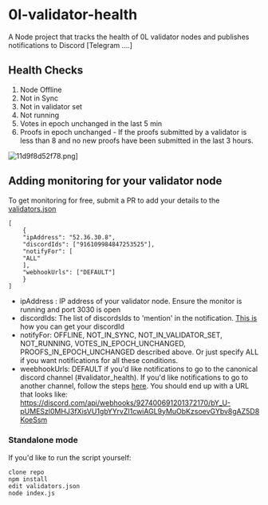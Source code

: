 # 0l-validator-health

A Node project that tracks the health of 0L validator nodes and publishes notifications to Discord [Telegram ....]

  

## Health Checks

 1. Node Offline
 2. Not in Sync
 3. Not in validator set
 4. Not running
 5. Votes in epoch unchanged in the last 5 min
 6. Proofs in epoch unchanged - If the proofs submitted by a validator is less than 8 and no new proofs have been submitted in the last 3 hours.
 
![11d9f8d52f78.png\]](https://user-images.githubusercontent.com/36015640/148246687-a2193d44-da74-47de-aa74-11d9f8d52f78.png)

## Adding monitoring for your validator node
To get monitoring for free, submit a PR to add your details to the [validators.json](./validators.json)

    [
	    {
	    "ipAddress": "52.36.30.8",
	    "discordIds": ["916109984847253525"],
	    "notifyFor": [
	    "ALL"
	    ],
	    "webhookUrls": ["DEFAULT"]
	    }
    ]

 - ipAddress : IP address of your validator node. Ensure the monitor is running and port 3030 is open
 - discordIds: The list of discordsIds to 'mention' in the notification. [This is](https://support.discord.com/hc/en-us/articles/206346498-Where-can-I-find-my-User-Server-Message-ID-) how you can get your discordId
 - notifyFor: OFFLINE,  NOT_IN_SYNC, NOT_IN_VALIDATOR_SET, NOT_RUNNING, VOTES_IN_EPOCH_UNCHANGED, PROOFS_IN_EPOCH_UNCHANGED described above. Or just specify ALL if you want notifications for all these conditions.
 - weebhookUrls: DEFAULT if you'd like notifications to go to the canonical discord channel (#validator_health). If you'd like notifications to go to another channel, follow the steps [here](https://www.digitalocean.com/community/tutorials/how-to-use-discord-webhooks-to-get-notifications-for-your-website-status-on-ubuntu-18-04). You should end up with a URL that looks like: https://discord.com/api/webhooks/927400691201372170/bY_U-pUMESzl0MHJ3fXisVU1gbYYrvZI1cwiAGL9yMuObKzsoevGYbv8gAZ5D8KoeSsm
### Standalone mode
If you'd like to run the script yourself:

    clone repo
    npm install
    edit validators.json
    node index.js
